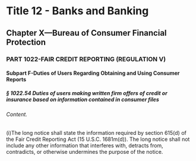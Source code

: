 
# Title 12 - Banks and Banking
## Chapter X—Bureau of Consumer Financial Protection
### PART 1022-FAIR CREDIT REPORTING (REGULATION V)
#### Subpart F-Duties of Users Regarding Obtaining and Using Consumer Reports
##### § 1022.54 Duties of users making written firm offers of credit or insurance based on information contained in consumer files
###### Content.

(i)The long notice shall state the information required by section 615(d) of the Fair Credit Reporting Act (15 U.S.C. 1681m(d)). The long notice shall not include any other information that interferes with, detracts from, contradicts, or otherwise undermines the purpose of the notice.
